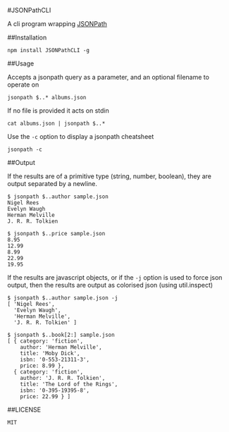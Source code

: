 #JSONPathCLI

A cli program wrapping [JSONPath](https://github.com/s3u/JSONPath)

##Installation

    npm install JSONPathCLI -g

##Usage

Accepts a jsonpath query as a parameter, and an optional filename to operate on

    jsonpath $..* albums.json

If no file is provided it acts on stdin

    cat albums.json | jsonpath $..*

Use the ````-c```` option to display a jsonpath cheatsheet

    jsonpath -c

##Output

If the results are of a primitive type (string, number, boolean), they are output separated by a newline.

    $ jsonpath $..author sample.json 
    Nigel Rees
    Evelyn Waugh
    Herman Melville
    J. R. R. Tolkien

    $ jsonpath $..price sample.json 
    8.95
    12.99
    8.99
    22.99
    19.95

If the results are javascript objects, or if the ````-j```` option is used to force json output, then the results are output as colorised json (using util.inspect)

    $ jsonpath $..author sample.json -j
    [ 'Nigel Rees',
      'Evelyn Waugh',
      'Herman Melville',
      'J. R. R. Tolkien' ]

    $ jsonpath $..book[2:] sample.json 
    [ { category: 'fiction',
        author: 'Herman Melville',
        title: 'Moby Dick',
        isbn: '0-553-21311-3',
        price: 8.99 },
      { category: 'fiction',
        author: 'J. R. R. Tolkien',
        title: 'The Lord of the Rings',
        isbn: '0-395-19395-8',
        price: 22.99 } ]


##LICENSE

    MIT
